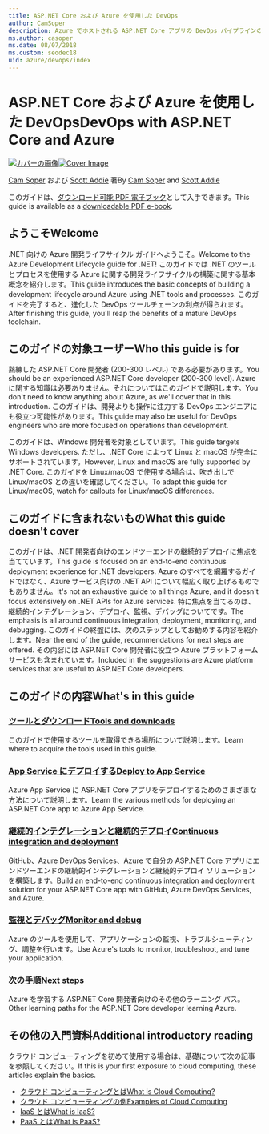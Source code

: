 ```yaml
---
title: ASP.NET Core および Azure を使用した DevOps
author: CamSoper
description: Azure でホストされる ASP.NET Core アプリの DevOps パイプラインの構築に関するエンドツーエンドのガイダンスを提供するガイド。
ms.author: casoper
ms.date: 08/07/2018
ms.custom: seodec18
uid: azure/devops/index
---
```

# <a name="devops-with-aspnet-core-and-azure"></a><span data-ttu-id="b3550-103">ASP.NET Core および Azure を使用した DevOps</span><span class="sxs-lookup"><span data-stu-id="b3550-103">DevOps with ASP.NET Core and Azure</span></span>

<span data-ttu-id="b3550-104">[![カバーの画像](./media/cover-large.png)](https://aka.ms/devopsbook)</span><span class="sxs-lookup"><span data-stu-id="b3550-104">[![Cover Image](./media/cover-large.png)](https://aka.ms/devopsbook)</span></span>

<span data-ttu-id="b3550-105">[Cam Soper](https://twitter.com/camsoper) および [Scott Addie](https://twitter.com/scottaddie) 著</span><span class="sxs-lookup"><span data-stu-id="b3550-105">By [Cam Soper](https://twitter.com/camsoper) and [Scott Addie](https://twitter.com/scottaddie)</span></span>

<span data-ttu-id="b3550-106">このガイドは、[ダウンロード可能 PDF 電子ブック](https://aka.ms/devopsbook)として入手できます。</span><span class="sxs-lookup"><span data-stu-id="b3550-106">This guide is available as a [downloadable PDF e-book](https://aka.ms/devopsbook).</span></span>

## <a name="welcome"></a><span data-ttu-id="b3550-107">ようこそ</span><span class="sxs-lookup"><span data-stu-id="b3550-107">Welcome</span></span> 

<span data-ttu-id="b3550-108">.NET 向けの Azure 開発ライフサイクル ガイドへようこそ。</span><span class="sxs-lookup"><span data-stu-id="b3550-108">Welcome to the Azure Development Lifecycle guide for .NET!</span></span> <span data-ttu-id="b3550-109">このガイドでは .NET のツールとプロセスを使用する Azure に関する開発ライフサイクルの構築に関する基本概念を紹介します。</span><span class="sxs-lookup"><span data-stu-id="b3550-109">This guide introduces the basic concepts of building a development lifecycle around Azure using .NET tools and processes.</span></span> <span data-ttu-id="b3550-110">このガイドを完了すると、進化した DevOps ツールチェーンの利点が得られます。</span><span class="sxs-lookup"><span data-stu-id="b3550-110">After finishing this guide, you'll reap the benefits of a mature DevOps toolchain.</span></span>

## <a name="who-this-guide-is-for"></a><span data-ttu-id="b3550-111">このガイドの対象ユーザー</span><span class="sxs-lookup"><span data-stu-id="b3550-111">Who this guide is for</span></span>

<span data-ttu-id="b3550-112">熟練した ASP.NET Core 開発者 (200-300 レベル) である必要があります。</span><span class="sxs-lookup"><span data-stu-id="b3550-112">You should be an experienced ASP.NET Core developer (200-300 level).</span></span> <span data-ttu-id="b3550-113">Azure に関する知識は必要ありません。それについてはこのガイドで説明します。</span><span class="sxs-lookup"><span data-stu-id="b3550-113">You don't need to know anything about Azure, as we'll cover that in this introduction.</span></span> <span data-ttu-id="b3550-114">このガイドは、開発よりも操作に注力する DevOps エンジニアにも役立つ可能性があります。</span><span class="sxs-lookup"><span data-stu-id="b3550-114">This guide may also be useful for DevOps engineers who are more focused on operations than development.</span></span>

<span data-ttu-id="b3550-115">このガイドは、Windows 開発者を対象としています。</span><span class="sxs-lookup"><span data-stu-id="b3550-115">This guide targets Windows developers.</span></span> <span data-ttu-id="b3550-116">ただし、.NET Core によって Linux と macOS が完全にサポートされています。</span><span class="sxs-lookup"><span data-stu-id="b3550-116">However, Linux and macOS are fully supported by .NET Core.</span></span> <span data-ttu-id="b3550-117">このガイドを Linux/macOS で使用する場合は、吹き出しで Linux/macOS との違いを確認してください。</span><span class="sxs-lookup"><span data-stu-id="b3550-117">To adapt this guide for Linux/macOS, watch for callouts for Linux/macOS differences.</span></span>

## <a name="what-this-guide-doesnt-cover"></a><span data-ttu-id="b3550-118">このガイドに含まれないもの</span><span class="sxs-lookup"><span data-stu-id="b3550-118">What this guide doesn't cover</span></span>

<span data-ttu-id="b3550-119">このガイドは、.NET 開発者向けのエンドツーエンドの継続的デプロイに焦点を当てています。</span><span class="sxs-lookup"><span data-stu-id="b3550-119">This guide is focused on an end-to-end continuous deployment experience for .NET developers.</span></span> <span data-ttu-id="b3550-120">Azure のすべてを網羅するガイドではなく、Azure サービス向けの .NET API について幅広く取り上げるものでもありません。</span><span class="sxs-lookup"><span data-stu-id="b3550-120">It's not an exhaustive guide to all things Azure, and it doesn't focus extensively on .NET APIs for Azure services.</span></span> <span data-ttu-id="b3550-121">特に焦点を当てるのは、継続的インテグレーション、デプロイ、監視、デバッグについてです。</span><span class="sxs-lookup"><span data-stu-id="b3550-121">The emphasis is all around continuous integration, deployment, monitoring, and debugging.</span></span> <span data-ttu-id="b3550-122">このガイドの終盤には、次のステップとしてお勧めする内容を紹介します。</span><span class="sxs-lookup"><span data-stu-id="b3550-122">Near the end of the guide, recommendations for next steps are offered.</span></span> <span data-ttu-id="b3550-123">その内容には ASP.NET Core 開発者に役立つ Azure プラットフォーム サービスも含まれています。</span><span class="sxs-lookup"><span data-stu-id="b3550-123">Included in the suggestions are Azure platform services that are useful to ASP.NET Core developers.</span></span>

## <a name="whats-in-this-guide"></a><span data-ttu-id="b3550-124">このガイドの内容</span><span class="sxs-lookup"><span data-stu-id="b3550-124">What's in this guide</span></span>

### <a name="tools-and-downloadsxrefazuredevopstools-and-downloads"></a>[<span data-ttu-id="b3550-125">ツールとダウンロード</span><span class="sxs-lookup"><span data-stu-id="b3550-125">Tools and downloads</span></span>](xref:azure/devops/tools-and-downloads)

<span data-ttu-id="b3550-126">このガイドで使用するツールを取得できる場所について説明します。</span><span class="sxs-lookup"><span data-stu-id="b3550-126">Learn where to acquire the tools used in this guide.</span></span>

### <a name="deploy-to-app-servicexrefazuredevopsdeploy-to-app-service"></a>[<span data-ttu-id="b3550-127">App Service にデプロイする</span><span class="sxs-lookup"><span data-stu-id="b3550-127">Deploy to App Service</span></span>](xref:azure/devops/deploy-to-app-service)

<span data-ttu-id="b3550-128">Azure App Service に ASP.NET Core アプリをデプロイするためのさまざまな方法について説明します。</span><span class="sxs-lookup"><span data-stu-id="b3550-128">Learn the various methods for deploying an ASP.NET Core app to Azure App Service.</span></span>

### <a name="continuous-integration-and-deploymentxrefazuredevopscicd"></a>[<span data-ttu-id="b3550-129">継続的インテグレーションと継続的デプロイ</span><span class="sxs-lookup"><span data-stu-id="b3550-129">Continuous integration and deployment</span></span>](xref:azure/devops/cicd)

<span data-ttu-id="b3550-130">GitHub、Azure DevOps Services、Azure で自分の ASP.NET Core アプリにエンドツーエンドの継続的インテグレーションと継続的デプロイ ソリューションを構築します。</span><span class="sxs-lookup"><span data-stu-id="b3550-130">Build an end-to-end continuous integration and deployment solution for your ASP.NET Core app with GitHub, Azure DevOps Services, and Azure.</span></span>

### <a name="monitor-and-debugxrefazuredevopsmonitor"></a>[<span data-ttu-id="b3550-131">監視とデバッグ</span><span class="sxs-lookup"><span data-stu-id="b3550-131">Monitor and debug</span></span>](xref:azure/devops/monitor)

<span data-ttu-id="b3550-132">Azure のツールを使用して、アプリケーションの監視、トラブルシューティング、調整を行います。</span><span class="sxs-lookup"><span data-stu-id="b3550-132">Use Azure's tools to monitor, troubleshoot, and tune your application.</span></span>

### <a name="next-stepsxrefazuredevopsnext-steps"></a>[<span data-ttu-id="b3550-133">次の手順</span><span class="sxs-lookup"><span data-stu-id="b3550-133">Next steps</span></span>](xref:azure/devops/next-steps)

<span data-ttu-id="b3550-134">Azure を学習する ASP.NET Core 開発者向けのその他のラーニング パス。</span><span class="sxs-lookup"><span data-stu-id="b3550-134">Other learning paths for the ASP.NET Core developer learning Azure.</span></span>

## <a name="additional-introductory-reading"></a><span data-ttu-id="b3550-135">その他の入門資料</span><span class="sxs-lookup"><span data-stu-id="b3550-135">Additional introductory reading</span></span>

<span data-ttu-id="b3550-136">クラウド コンピューティングを初めて使用する場合は、基礎について次の記事を参照してください。</span><span class="sxs-lookup"><span data-stu-id="b3550-136">If this is your first exposure to cloud computing, these articles explain the basics.</span></span>

* [<span data-ttu-id="b3550-137">クラウド コンピューティングとは</span><span class="sxs-lookup"><span data-stu-id="b3550-137">What is Cloud Computing?</span></span>](https://azure.microsoft.com/overview/what-is-cloud-computing/)
* [<span data-ttu-id="b3550-138">クラウド コンピューティングの例</span><span class="sxs-lookup"><span data-stu-id="b3550-138">Examples of Cloud Computing</span></span>](https://azure.microsoft.com/overview/examples-of-cloud-computing/)
* [<span data-ttu-id="b3550-139">IaaS とは</span><span class="sxs-lookup"><span data-stu-id="b3550-139">What is IaaS?</span></span>](https://azure.microsoft.com/overview/what-is-iaas/)
* [<span data-ttu-id="b3550-140">PaaS とは</span><span class="sxs-lookup"><span data-stu-id="b3550-140">What is PaaS?</span></span>](https://azure.microsoft.com/overview/what-is-paas/)
